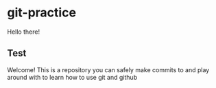# git-practice

Hello there!

## Test

Welcome! This is a repository you can safely make commits to and play around with to learn how to use git and github
